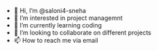 - 👋 Hi, I’m @saloni4-sneha
- 👀 I’m interested in project managemnt
- 🌱 I’m currently learning coding
- 💞️ I’m looking to collaborate on different projects
- 📫 How to reach me via email

<!---
saloni4-sneha/saloni4-sneha is a ✨ special ✨ repository because its `README.md` (this file) appears on your GitHub profile.
You can click the Preview link to take a look at your changes.
--->
